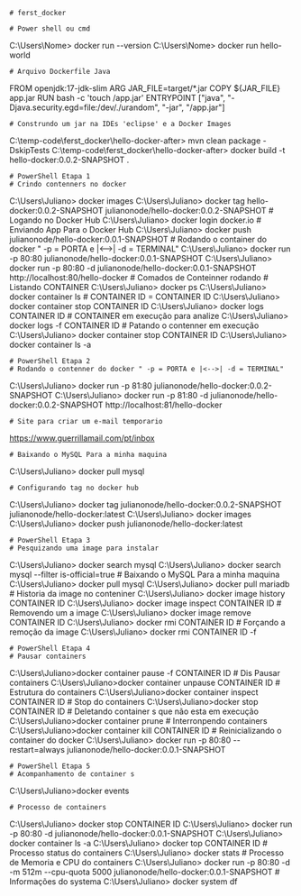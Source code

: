 	# ferst_docker

	# Power shell ou cmd

C:\Users\Nome> docker run --version
C:\Users\Nome> docker run hello-world

	# Arquivo Dockerfile Java

FROM openjdk:17-jdk-slim
ARG JAR_FILE=target/*.jar
COPY ${JAR_FILE} app.jar
RUN bash -c 'touch /app.jar'
ENTRYPOINT ["java", "-Djava.security.egd=file:/dev/./urandom", "-jar", "/app.jar"]


	# Construndo um jar na IDEs 'eclipse' e a Docker Images

C:\temp-code\ferst_docker\hello-docker-after> mvn clean package -DskipTests
C:\temp-code\ferst_docker\hello-docker-after> docker build -t hello-docker:0.0.2-SNAPSHOT .

	# PowerShell Etapa 1
	# Crindo contenners no docker

C:\Users\Juliano> docker images
C:\Users\Juliano> docker tag hello-docker:0.0.2-SNAPSHOT julianonode/hello-docker:0.0.2-SNAPSHOT
	# Logando no Docker Hub
C:\Users\Juliano> docker login docker.io
	# Enviando App Para o Docker Hub
C:\Users\Juliano> docker push julianonode/hello-docker:0.0.1-SNAPSHOT
	# Rodando o container  do docker " -p = PORTA e |<-->| -d = TERMINAL"
C:\Users\Juliano> docker run -p 80:80 julianonode/hello-docker:0.0.1-SNAPSHOT
C:\Users\Juliano> docker run -p 80:80 -d julianonode/hello-docker:0.0.1-SNAPSHOT
http://localhost:80/hello-docker
	# Comados de Conteinner rodando
	# Listando CONTAINER
C:\Users\Juliano> docker ps
C:\Users\Juliano> docker container ls
	# CONTAINER ID = CONTAINER ID
C:\Users\Juliano> docker container stop CONTAINER ID
C:\Users\Juliano> docker logs CONTAINER ID
	# CONTAINER em execução para analize
C:\Users\Juliano> docker logs -f CONTAINER ID
	# Patando o contenner em execução
C:\Users\Juliano> docker container stop CONTAINER ID
C:\Users\Juliano> docker container ls -a

	# PowerShell Etapa 2
	# Rodando o contenner do docker " -p = PORTA e |<-->| -d = TERMINAL"
C:\Users\Juliano> docker run -p 81:80 julianonode/hello-docker:0.0.2-SNAPSHOT
C:\Users\Juliano> docker run -p 81:80 -d julianonode/hello-docker:0.0.2-SNAPSHOT
http://localhost:81/hello-docker

	# Site para criar um e-mail temporario
https://www.guerrillamail.com/pt/inbox

	# Baixando o MySQL Para a minha maquina
C:\Users\Juliano> docker pull mysql
	
	# Configurando tag no docker hub
C:\Users\Juliano> docker tag julianonode/hello-docker:0.0.2-SNAPSHOT julianonode/hello-docker:latest
C:\Users\Juliano> docker images
C:\Users\Juliano> docker push julianonode/hello-docker:latest

	# PowerShell Etapa 3
	# Pesquizando uma image para instalar
C:\Users\Juliano> docker search mysql
C:\Users\Juliano> docker search mysql --filter is-official=true
	# Baixando o MySQL Para a minha maquina
C:\Users\Juliano> docker pull mysql
C:\Users\Juliano> docker pull mariadb
	# Historia da image no conteniner
C:\Users\Juliano> docker image history  CONTAINER ID
C:\Users\Juliano> docker image inspect CONTAINER ID
	# Removendo um a image
C:\Users\Juliano> docker image remove CONTAINER ID
C:\Users\Juliano> docker rmi CONTAINER ID
	# Forçando a remoção da image
C:\Users\Juliano> docker rmi CONTAINER ID -f

	# PowerShell Etapa 4
	# Pausar containers
C:\Users\Juliano>docker container pause -f CONTAINER ID
	# Dis Pausar containers
C:\Users\Juliano>docker container unpause CONTAINER ID
	# Estrutura do containers
C:\Users\Juliano>docker container inspect CONTAINER ID
	# Stop do containers
C:\Users\Juliano>docker stop CONTAINER ID
	# Deletando container s que não esta em execução
C:\Users\Juliano>docker container prune
	# Interronpendo containers
C:\Users\Juliano>docker container kill CONTAINER ID
	# Reinicializando o container  do docker
C:\Users\Juliano> docker run -p 80:80 --restart=always julianonode/hello-docker:0.0.1-SNAPSHOT

	# PowerShell Etapa 5
	# Acompanhamento de container s
C:\Users\Juliano>docker events

	# Processo de containers
C:\Users\Juliano> docker stop CONTAINER ID
C:\Users\Juliano> docker run -p 80:80 -d julianonode/hello-docker:0.0.1-SNAPSHOT
C:\Users\Juliano> docker container ls -a
C:\Users\Juliano> docker top CONTAINER ID
	# Processo status do containers
C:\Users\Juliano> docker stats
 	# Processo de Memoria e CPU do containers
C:\Users\Juliano> docker run -p 80:80 -d -m 512m --cpu-quota 5000 julianonode/hello-docker:0.0.1-SNAPSHOT
	# Informações do systema
C:\Users\Juliano> docker system df
